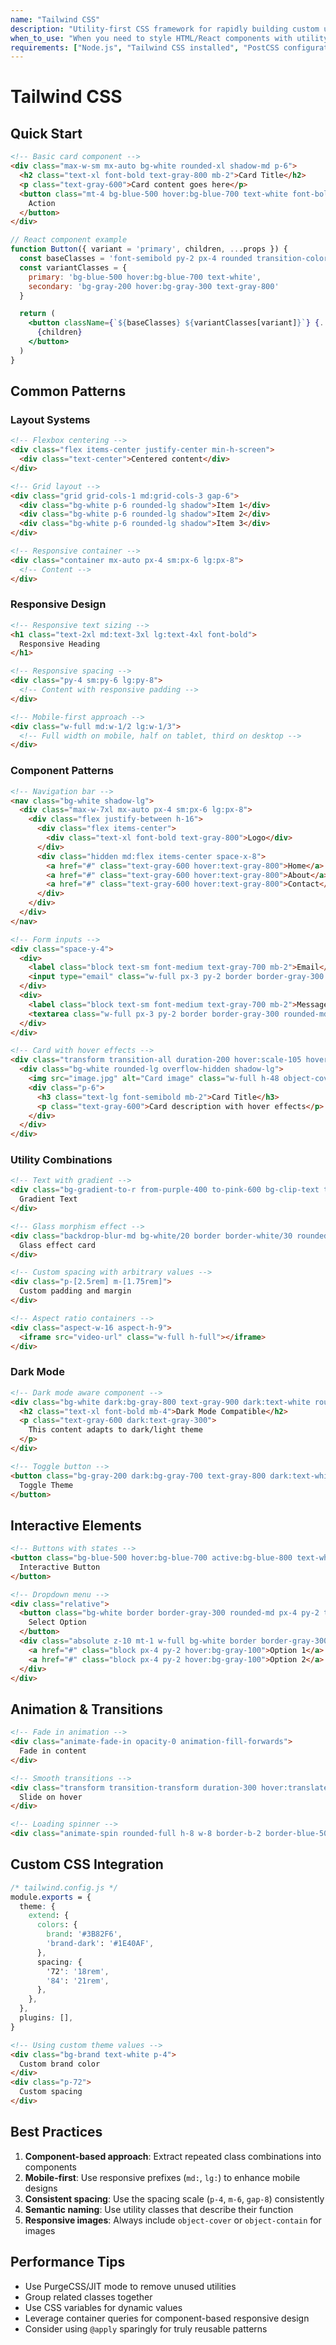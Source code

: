 ```yaml
---
name: "Tailwind CSS"
description: "Utility-first CSS framework for rapidly building custom user interfaces"
when_to_use: "When you need to style HTML/React components with utility classes, create responsive layouts, or build UI components with Tailwind CSS"
requirements: ["Node.js", "Tailwind CSS installed", "PostCSS configuration"]
---
```


# Tailwind CSS

## Quick Start

```html
<!-- Basic card component -->
<div class="max-w-sm mx-auto bg-white rounded-xl shadow-md p-6">
  <h2 class="text-xl font-bold text-gray-800 mb-2">Card Title</h2>
  <p class="text-gray-600">Card content goes here</p>
  <button class="mt-4 bg-blue-500 hover:bg-blue-700 text-white font-bold py-2 px-4 rounded">
    Action
  </button>
</div>
```

```jsx
// React component example
function Button({ variant = 'primary', children, ...props }) {
  const baseClasses = 'font-semibold py-2 px-4 rounded transition-colors'
  const variantClasses = {
    primary: 'bg-blue-500 hover:bg-blue-700 text-white',
    secondary: 'bg-gray-200 hover:bg-gray-300 text-gray-800'
  }

  return (
    <button className={`${baseClasses} ${variantClasses[variant]}`} {...props}>
      {children}
    </button>
  )
}
```

## Common Patterns

### Layout Systems

```html
<!-- Flexbox centering -->
<div class="flex items-center justify-center min-h-screen">
  <div class="text-center">Centered content</div>
</div>

<!-- Grid layout -->
<div class="grid grid-cols-1 md:grid-cols-3 gap-6">
  <div class="bg-white p-6 rounded-lg shadow">Item 1</div>
  <div class="bg-white p-6 rounded-lg shadow">Item 2</div>
  <div class="bg-white p-6 rounded-lg shadow">Item 3</div>
</div>

<!-- Responsive container -->
<div class="container mx-auto px-4 sm:px-6 lg:px-8">
  <!-- Content -->
</div>
```

### Responsive Design

```html
<!-- Responsive text sizing -->
<h1 class="text-2xl md:text-3xl lg:text-4xl font-bold">
  Responsive Heading
</h1>

<!-- Responsive spacing -->
<div class="py-4 sm:py-6 lg:py-8">
  <!-- Content with responsive padding -->
</div>

<!-- Mobile-first approach -->
<div class="w-full md:w-1/2 lg:w-1/3">
  <!-- Full width on mobile, half on tablet, third on desktop -->
</div>
```

### Component Patterns

```html
<!-- Navigation bar -->
<nav class="bg-white shadow-lg">
  <div class="max-w-7xl mx-auto px-4 sm:px-6 lg:px-8">
    <div class="flex justify-between h-16">
      <div class="flex items-center">
        <div class="text-xl font-bold text-gray-800">Logo</div>
      </div>
      <div class="hidden md:flex items-center space-x-8">
        <a href="#" class="text-gray-600 hover:text-gray-800">Home</a>
        <a href="#" class="text-gray-600 hover:text-gray-800">About</a>
        <a href="#" class="text-gray-600 hover:text-gray-800">Contact</a>
      </div>
    </div>
  </div>
</nav>

<!-- Form inputs -->
<div class="space-y-4">
  <div>
    <label class="block text-sm font-medium text-gray-700 mb-2">Email</label>
    <input type="email" class="w-full px-3 py-2 border border-gray-300 rounded-md focus:outline-none focus:ring-2 focus:ring-blue-500 focus:border-transparent" />
  </div>
  <div>
    <label class="block text-sm font-medium text-gray-700 mb-2">Message</label>
    <textarea class="w-full px-3 py-2 border border-gray-300 rounded-md focus:outline-none focus:ring-2 focus:ring-blue-500 focus:border-transparent" rows="4"></textarea>
  </div>
</div>

<!-- Card with hover effects -->
<div class="transform transition-all duration-200 hover:scale-105 hover:shadow-xl">
  <div class="bg-white rounded-lg overflow-hidden shadow-lg">
    <img src="image.jpg" alt="Card image" class="w-full h-48 object-cover" />
    <div class="p-6">
      <h3 class="text-lg font-semibold mb-2">Card Title</h3>
      <p class="text-gray-600">Card description with hover effects</p>
    </div>
  </div>
</div>
```

### Utility Combinations

```html
<!-- Text with gradient -->
<div class="bg-gradient-to-r from-purple-400 to-pink-600 bg-clip-text text-transparent">
  Gradient Text
</div>

<!-- Glass morphism effect -->
<div class="backdrop-blur-md bg-white/20 border border-white/30 rounded-lg p-6">
  Glass effect card
</div>

<!-- Custom spacing with arbitrary values -->
<div class="p-[2.5rem] m-[1.75rem]">
  Custom padding and margin
</div>

<!-- Aspect ratio containers -->
<div class="aspect-w-16 aspect-h-9">
  <iframe src="video-url" class="w-full h-full"></iframe>
</div>
```

### Dark Mode

```html
<!-- Dark mode aware component -->
<div class="bg-white dark:bg-gray-800 text-gray-900 dark:text-white rounded-lg p-6">
  <h2 class="text-xl font-bold mb-4">Dark Mode Compatible</h2>
  <p class="text-gray-600 dark:text-gray-300">
    This content adapts to dark/light theme
  </p>
</div>

<!-- Toggle button -->
<button class="bg-gray-200 dark:bg-gray-700 text-gray-800 dark:text-white px-4 py-2 rounded">
  Toggle Theme
</button>
```

## Interactive Elements

```html
<!-- Buttons with states -->
<button class="bg-blue-500 hover:bg-blue-700 active:bg-blue-800 text-white font-bold py-2 px-4 rounded transition-colors">
  Interactive Button
</button>

<!-- Dropdown menu -->
<div class="relative">
  <button class="bg-white border border-gray-300 rounded-md px-4 py-2 text-left">
    Select Option
  </button>
  <div class="absolute z-10 mt-1 w-full bg-white border border-gray-300 rounded-md shadow-lg">
    <a href="#" class="block px-4 py-2 hover:bg-gray-100">Option 1</a>
    <a href="#" class="block px-4 py-2 hover:bg-gray-100">Option 2</a>
  </div>
</div>
```

## Animation & Transitions

```html
<!-- Fade in animation -->
<div class="animate-fade-in opacity-0 animation-fill-forwards">
  Fade in content
</div>

<!-- Smooth transitions -->
<div class="transform transition-transform duration-300 hover:translate-x-2">
  Slide on hover
</div>

<!-- Loading spinner -->
<div class="animate-spin rounded-full h-8 w-8 border-b-2 border-blue-500"></div>
```

## Custom CSS Integration

```css
/* tailwind.config.js */
module.exports = {
  theme: {
    extend: {
      colors: {
        brand: '#3B82F6',
        'brand-dark': '#1E40AF',
      },
      spacing: {
        '72': '18rem',
        '84': '21rem',
      },
    },
  },
  plugins: [],
}
```

```html
<!-- Using custom theme values -->
<div class="bg-brand text-white p-4">
  Custom brand color
</div>
<div class="p-72">
  Custom spacing
</div>
```

## Best Practices

1. **Component-based approach**: Extract repeated class combinations into components
2. **Mobile-first**: Use responsive prefixes (`md:`, `lg:`) to enhance mobile designs
3. **Consistent spacing**: Use the spacing scale (`p-4`, `m-6`, `gap-8`) consistently
4. **Semantic naming**: Use utility classes that describe their function
5. **Responsive images**: Always include `object-cover` or `object-contain` for images

## Performance Tips

- Use PurgeCSS/JIT mode to remove unused utilities
- Group related classes together
- Use CSS variables for dynamic values
- Leverage container queries for component-based responsive design
- Consider using `@apply` sparingly for truly reusable patterns
